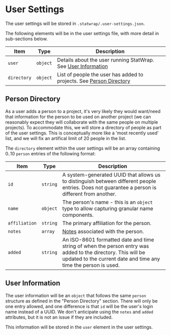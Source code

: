 # User Settings

The user settings will be stored in `.statwrap/.user-settings.json`.

The following elements will be in the user settings file, with more detail in sub-sections below.

| Item        | Type     | Description                                                                              |
| ----------- | -------- | ---------------------------------------------------------------------------------------- |
| `user`      | `object` | Details about the user running StatWrap. See [User Information](#user-information)       |
| `directory` | `object` | List of people the user has added to projects. See [Person Directory](#person-directory) |

## Person Directory

As a user adds a person to a project, it's very likely they would want/need that information for the person to be used on another project (we can reasonably expect they will collaborate with the same people on multiple projects). To accommodate this, we will store a directory of people as part of the user settings. This is conceptually more like a 'most recently used' list, and we will fix an artifical limit of 20 people in the list.

The `directory` element within the user settings will be an array containing 0..10 `person` entries of the following format:

| Item          | Type     | Description                                                                                                                                                                    |
| ------------- | -------- | ------------------------------------------------------------------------------------------------------------------------------------------------------------------------------ |
| `id`          | `string` | A system-generated UUID that allows us to distinguish between different people entries. Does not guarantee a person is different from another.                                 |
| `name`        | `object` | The person's name - this is an `object` type to allow capturing granular name components.                                                                                      |
| `affiliation` | `string` | The primary affiliation for the person.                                                                                                                                        |
| `notes`       | `array`  | [Notes](Notes.md) associated with the person.                                                                                                                                  |
| `added`       | `string` | An ISO-8601 formatted date and time string of when the person entry was added to the directory. This will be updated to the current date and time any time the person is used. |

## User Information

The user information will be an `object` that follows the same `person` structure as defined in the "Person Directory" section. There will only be one entry allowed, and one difference is that `id` will be the user's login name instead of a UUID. We don't anticipate using the `notes` and `added` attributes, but it is not an issue if they are included.

This information will be stored in the `user` element in the user settings.
